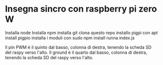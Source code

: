# Insegna sincro con raspberry pi zero W

Installa node
Installa npm
installa git
clona questo repo
installo pigpi con apt install pigpio
installa i moduli con sudo npm install
runna index.js

Il pin PWM è il quinto dal basso, colonna di destra, tenendo la scheda SD del raspy verso l'alto.
Il ground è il quarto dal basso, colonna di destra, tenendo la scheda SD del raspy verso l'alto.
